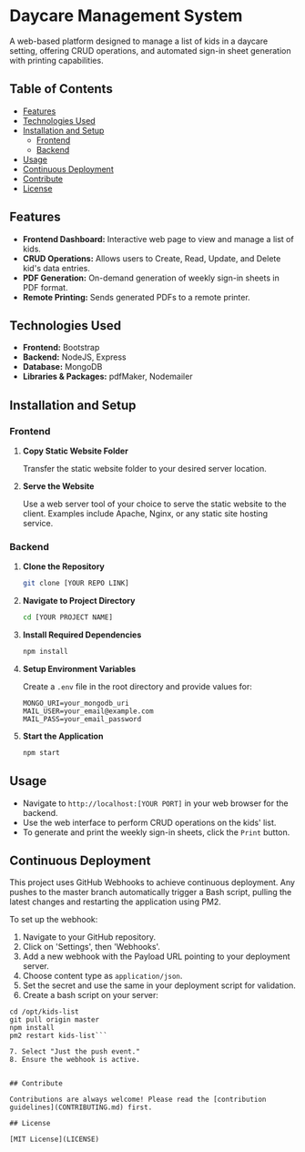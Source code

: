 # Daycare Management System

A web-based platform designed to manage a list of kids in a daycare setting, offering CRUD operations, and automated sign-in sheet generation with printing capabilities.

## Table of Contents

- [Features](#features)
- [Technologies Used](#technologies-used)
- [Installation and Setup](#installation-and-setup)
    - [Frontend](#frontend)
    - [Backend](#backend)
- [Usage](#usage)
- [Continuous Deployment](#continuous-deployment)
- [Contribute](#contribute)
- [License](#license)

## Features

- **Frontend Dashboard:** Interactive web page to view and manage a list of kids.
- **CRUD Operations:** Allows users to Create, Read, Update, and Delete kid's data entries.
- **PDF Generation:** On-demand generation of weekly sign-in sheets in PDF format.
- **Remote Printing:** Sends generated PDFs to a remote printer.

## Technologies Used

- **Frontend:** Bootstrap
- **Backend:** NodeJS, Express
- **Database:** MongoDB
- **Libraries & Packages:** pdfMaker, Nodemailer

## Installation and Setup

### Frontend

1. **Copy Static Website Folder**

   Transfer the static website folder to your desired server location.

2. **Serve the Website**

   Use a web server tool of your choice to serve the static website to the client. Examples include Apache, Nginx, or any static site hosting service.

### Backend

1. **Clone the Repository**

   ```bash
   git clone [YOUR REPO LINK]
   ```

2. **Navigate to Project Directory**

   ```bash
   cd [YOUR PROJECT NAME]
   ```

3. **Install Required Dependencies**

   ```bash
   npm install
   ```

4. **Setup Environment Variables**

   Create a `.env` file in the root directory and provide values for:

   ```env
   MONGO_URI=your_mongodb_uri
   MAIL_USER=your_email@example.com
   MAIL_PASS=your_email_password
   ```

5. **Start the Application**

   ```bash
   npm start
   ```

## Usage

- Navigate to `http://localhost:[YOUR PORT]` in your web browser for the backend.
- Use the web interface to perform CRUD operations on the kids' list.
- To generate and print the weekly sign-in sheets, click the `Print` button.

## Continuous Deployment

This project uses GitHub Webhooks to achieve continuous deployment. Any pushes to the master branch automatically trigger a Bash script, pulling the latest changes and restarting the application using PM2.

To set up the webhook:

1. Navigate to your GitHub repository.
2. Click on 'Settings', then 'Webhooks'.
3. Add a new webhook with the Payload URL pointing to your deployment server.
4. Choose content type as `application/json`.
5. Set the secret and use the same in your deployment script for validation.
6. Create a bash script on your server:

```#!/bin/bash
cd /opt/kids-list
git pull origin master
npm install
pm2 restart kids-list```

7. Select "Just the push event."
8. Ensure the webhook is active.


## Contribute

Contributions are always welcome! Please read the [contribution guidelines](CONTRIBUTING.md) first.

## License

[MIT License](LICENSE)
